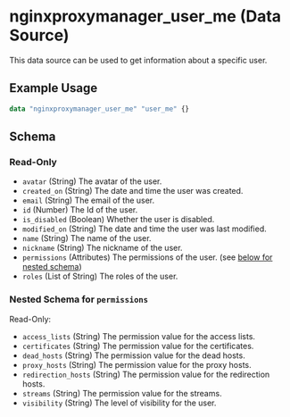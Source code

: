 ﻿---
# generated by https://github.com/hashicorp/terraform-plugin-docs
page_title: "nginxproxymanager_user_me Data Source - nginxproxymanager"
subcategory: "Users"
description: |-
  This data source can be used to get information about a specific user.
---

# nginxproxymanager_user_me (Data Source)

This data source can be used to get information about a specific user.


## Example Usage

```terraform
data "nginxproxymanager_user_me" "user_me" {}
```

<!-- schema generated by tfplugindocs -->
## Schema

### Read-Only

- `avatar` (String) The avatar of the user.
- `created_on` (String) The date and time the user was created.
- `email` (String) The email of the user.
- `id` (Number) The Id of the user.
- `is_disabled` (Boolean) Whether the user is disabled.
- `modified_on` (String) The date and time the user was last modified.
- `name` (String) The name of the user.
- `nickname` (String) The nickname of the user.
- `permissions` (Attributes) The permissions of the user. (see [below for nested schema](#nestedatt--permissions))
- `roles` (List of String) The roles of the user.

<a id="nestedatt--permissions"></a>
### Nested Schema for `permissions`

Read-Only:

- `access_lists` (String) The permission value for the access lists.
- `certificates` (String) The permission value for the certificates.
- `dead_hosts` (String) The permission value for the dead hosts.
- `proxy_hosts` (String) The permission value for the proxy hosts.
- `redirection_hosts` (String) The permission value for the redirection hosts.
- `streams` (String) The permission value for the streams.
- `visibility` (String) The level of visibility for the user.
